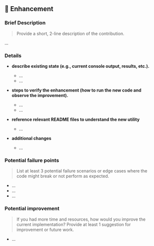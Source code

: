 ## 🌟 Enhancement

### Brief Description
> Provide a short, 2-line description of the contribution.

...

### Details

* **describe existing state (e.g., current console output, results, etc.).**
  * ...
  * ...

* **steps to verify the enhancement (how to run the new code and observe the improvement).**
  * ...
  * ...

* **reference relevant README files to understand the new utility**
  * ...

* **additional changes**
  * ...

### Potential failure points
> List at least 3 potential failure scenarios or edge cases where the code might break or not perform as expected.

* ...
* ...
* ...


### Potential improvement
> If you had more time and resources, how would you improve the current implementation? Provide at least 1 suggestion for improvement or future work.

* ...
